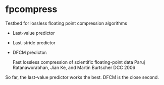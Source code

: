 # fpcompress

Testbed for lossless floating point compression algorithms

- Last-value predictor

- Last-stride predictor

- DFCM predictor:

    Fast lossless compression of scientific floating-point data
    Paruj Ratanaworabhan, Jian Ke, and Martin Burtscher
    DCC 2006

So far, the last-value predictor works the best. DFCM is the close second.

